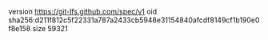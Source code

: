 version https://git-lfs.github.com/spec/v1
oid sha256:d211f812c5f22331a787a2433cb5948e31154840afcdf8149cf1b190e0f8e158
size 59321
